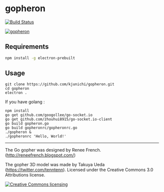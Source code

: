 # gopheron
[![Build Status](https://travis-ci.org/kjunichi/gopheron.svg?branch=master)](https://travis-ci.org/kjunichi/gopheron)

[![gopheron](http://img.youtube.com/vi/7MyO3GNndDU/0.jpg)](http://www.youtube.com/watch?v=7MyO3GNndDU)

## Requirements

```bash
npm install -g electron-prebuilt
```

## Usage

```shell
git clone https://github.com/kjunichi/gopheron.git
cd gopheron
electron .
```

If you have golang :

```shell
npm install
go get github.com/googollee/go-socket.io
go get github.com/zhouhui8915/go-socket.io-client
go build gopheron.go
go build gopheronrc/gopheronrc.go
./gopheron &
./gopheronrc 'Hello, World!'
```

----
The Go gopher was designed by Renee French. (http://reneefrench.blogspot.com/)

The gopher 3D model was made by Takuya Ueda (https://twitter.com/tenntenn).
Licensed under the Creative Commons 3.0 Attributions license.

<a rel="license" href="http://creativecommons.org/licenses/by/3.0/deed.ja">
    <img alt="Creative Commons licensing" style="border-width:0" src="http://i.creativecommons.org/l/by/3.0/88x31.png" />
</a>
